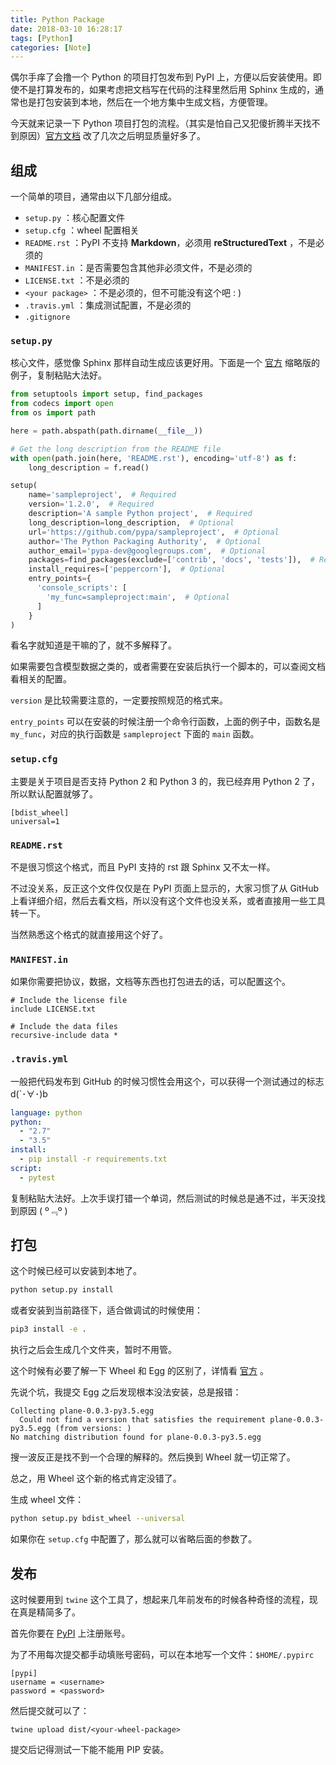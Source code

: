 ```yaml
---
title: Python Package
date: 2018-03-10 16:28:17
tags: [Python]
categories: [Note]
---
```


偶尔手痒了会撸一个 Python 的项目打包发布到 PyPI 上，方便以后安装使用。即使不是打算发布的，如果考虑把文档写在代码的注释里然后用 Sphinx 生成的，通常也是打包安装到本地，然后在一个地方集中生成文档，方便管理。

<!-- more -->

今天就来记录一下 Python 项目打包的流程。（其实是怕自己又犯傻折腾半天找不到原因）[官方文档](https://packaging.python.org/tutorials/distributing-packages/) 改了几次之后明显质量好多了。

## 组成

一个简单的项目，通常由以下几部分组成。

- `setup.py` ：核心配置文件
- `setup.cfg` ：wheel 配置相关
- `README.rst` ：PyPI 不支持 **Markdown**，必须用 **reStructuredText** ，不是必须的
- `MANIFEST.in` ：是否需要包含其他非必须文件，不是必须的
- `LICENSE.txt` ：不是必须的
- `<your package>` ：不是必须的，但不可能没有这个吧 : )
- `.travis.yml` ：集成测试配置，不是必须的
- `.gitignore`

### `setup.py`

核心文件，感觉像 Sphinx 那样自动生成应该更好用。下面是一个 [官方](https://github.com/pypa/sampleproject/blob/master/setup.py) 缩略版的例子，复制粘贴大法好。

```python
from setuptools import setup, find_packages
from codecs import open
from os import path

here = path.abspath(path.dirname(__file__))

# Get the long description from the README file
with open(path.join(here, 'README.rst'), encoding='utf-8') as f:
    long_description = f.read()

setup(
    name='sampleproject',  # Required
    version='1.2.0',  # Required
    description='A sample Python project',  # Required
    long_description=long_description,  # Optional
    url='https://github.com/pypa/sampleproject',  # Optional
    author='The Python Packaging Authority',  # Optional
    author_email='pypa-dev@googlegroups.com',  # Optional
    packages=find_packages(exclude=['contrib', 'docs', 'tests']),  # Required
    install_requires=['peppercorn'],  # Optional
    entry_points={
      'console_scripts': [
        'my_func=sampleproject:main',  # Optional
      ]
    }
)
```

看名字就知道是干嘛的了，就不多解释了。

如果需要包含模型数据之类的，或者需要在安装后执行一个脚本的，可以查阅文档看相关的配置。

`version` 是比较需要注意的，一定要按照规范的格式来。

`entry_points` 可以在安装的时候注册一个命令行函数，上面的例子中，函数名是 `my_func`，对应的执行函数是 `sampleproject` 下面的 `main` 函数。

### `setup.cfg`

主要是关于项目是否支持 Python 2 和 Python 3 的，我已经弃用 Python 2 了，所以默认配置就够了。

```
[bdist_wheel]
universal=1
```

### `README.rst`

不是很习惯这个格式，而且 PyPI 支持的 rst 跟 Sphinx 又不太一样。

不过没关系，反正这个文件仅仅是在 PyPI 页面上显示的，大家习惯了从 GitHub 上看详细介绍，然后去看文档，所以没有这个文件也没关系，或者直接用一些工具转一下。

当然熟悉这个格式的就直接用这个好了。

### `MANIFEST.in` 

如果你需要把协议，数据，文档等东西也打包进去的话，可以配置这个。

```
# Include the license file
include LICENSE.txt

# Include the data files
recursive-include data *
```

### `.travis.yml` 

一般把代码发布到 GitHub 的时候习惯性会用这个，可以获得一个测试通过的标志 d(`･∀･)b

```yaml
language: python
python:
  - "2.7"
  - "3.5"
install:
  - pip install -r requirements.txt
script:
  - pytest
```

复制粘贴大法好。上次手误打错一个单词，然后测试的时候总是通不过，半天没找到原因 ( º﹃º )

## 打包

这个时候已经可以安装到本地了。

```sh
python setup.py install
```

或者安装到当前路径下，适合做调试的时候使用：

```sh
pip3 install -e .
```

执行之后会生成几个文件夹，暂时不用管。

这个时候有必要了解一下 Wheel 和 Egg 的区别了，详情看 [官方](https://packaging.python.org/discussions/wheel-vs-egg/) 。

先说个坑，我提交 Egg 之后发现根本没法安装，总是报错：

```
Collecting plane-0.0.3-py3.5.egg
  Could not find a version that satisfies the requirement plane-0.0.3-py3.5.egg (from versions: )
No matching distribution found for plane-0.0.3-py3.5.egg
```

搜一波反正是找不到一个合理的解释的。然后换到 Wheel 就一切正常了。

总之，用 Wheel 这个新的格式肯定没错了。

生成 wheel 文件：

```sh
python setup.py bdist_wheel --universal
```

如果你在 `setup.cfg` 中配置了，那么就可以省略后面的参数了。

## 发布

这时候要用到 `twine` 这个工具了，想起来几年前发布的时候各种奇怪的流程，现在真是精简多了。

首先你要在 [PyPI](https://pypi.org/account/register/) 上注册账号。

为了不用每次提交都手动填账号密码，可以在本地写一个文件：`$HOME/.pypirc`

```
[pypi]
username = <username>
password = <password>
```

然后提交就可以了：

```
twine upload dist/<your-wheel-package>
```

提交后记得测试一下能不能用 PIP 安装。